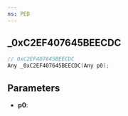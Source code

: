 ```yaml
---
ns: PED
---
```

## _0xC2EF407645BEECDC

```c
// 0xC2EF407645BEECDC
Any _0xC2EF407645BEECDC(Any p0);
```

## Parameters
* **p0**:
